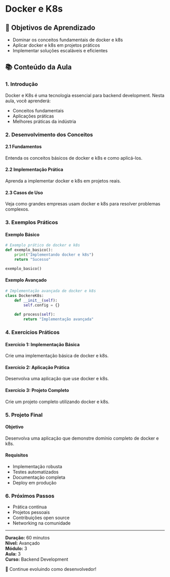 # Docker e K8s

## 🎯 Objetivos de Aprendizado
- Dominar os conceitos fundamentais de docker e k8s
- Aplicar docker e k8s em projetos práticos
- Implementar soluções escaláveis e eficientes

## 📚 Conteúdo da Aula

### 1. Introdução
Docker e K8s é uma tecnologia essencial para backend development. Nesta aula, você aprenderá:

- Conceitos fundamentais
- Aplicações práticas
- Melhores práticas da indústria

### 2. Desenvolvimento dos Conceitos

#### 2.1 Fundamentos
Entenda os conceitos básicos de docker e k8s e como aplicá-los.

#### 2.2 Implementação Prática
Aprenda a implementar docker e k8s em projetos reais.

#### 2.3 Casos de Uso
Veja como grandes empresas usam docker e k8s para resolver problemas complexos.

### 3. Exemplos Práticos

#### Exemplo Básico
```python
# Exemplo prático de docker e k8s
def exemplo_basico():
    print("Implementando docker e k8s")
    return "Sucesso"

exemplo_basico()
```

#### Exemplo Avançado
```python
# Implementação avançada de docker e k8s
class DockereK8s:
    def __init__(self):
        self.config = {}
    
    def process(self):
        return "Implementação avançada"
```

### 4. Exercícios Práticos

#### Exercício 1: Implementação Básica
Crie uma implementação básica de docker e k8s.

#### Exercício 2: Aplicação Prática
Desenvolva uma aplicação que use docker e k8s.

#### Exercício 3: Projeto Completo
Crie um projeto completo utilizando docker e k8s.

### 5. Projeto Final

#### Objetivo
Desenvolva uma aplicação que demonstre domínio completo de docker e k8s.

#### Requisitos
- Implementação robusta
- Testes automatizados
- Documentação completa
- Deploy em produção

### 6. Próximos Passos

- Prática contínua
- Projetos pessoais
- Contribuições open source
- Networking na comunidade

---

**Duração:** 60 minutos  
**Nível:** Avançado  
**Módulo:** 3  
**Aula:** 3  
**Curso:** Backend Development

🎉 Continue evoluindo como desenvolvedor!
